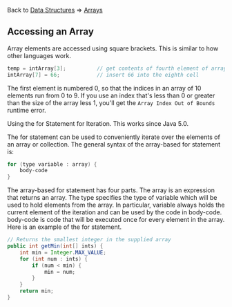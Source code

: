 Back to [Data Structures](index.md) &rArr; [Arrays](arrays.md) 

## Accessing an Array

Array elements are accessed using square brackets. This is similar to how other languages work.

```java
temp = intArray[3];          // get contents of fourth element of array
intArray[7] = 66;            // insert 66 into the eighth cell
```

The first element is numbered 0, so that the indices in an array of 10 elements run from 0 to 9. 
If you use an index that's less than 0 or greater than the size of the array less 1, 
you'll get the `Array Index Out of Bounds` runtime error.

Using the for Statement for Iteration. This works since Java 5.0.

The for statement can be used to conveniently iterate over the elements of an array or collection. 
The general syntax of the array-based for statement is:

```java
for (type variable : array) {
    body-code
}
```

The array-based for statement has four parts. The array is an expression that returns an array. 
The type specifies the type of variable which will be used to hold elements from the array. 
In particular, variable always holds the current element of the iteration and can be used by the code in body-code. 
body-code is code that will be executed once for every element in the array. Here is an example of the for statement.

```java
// Returns the smallest integer in the supplied array
public int getMin(int[] ints) {
	int min = Integer.MAX_VALUE;
	for (int num : ints) {
		if (num < min) {
			min = num;
		}
	}
	return min;
}
```
